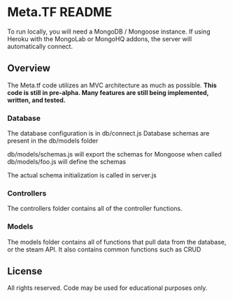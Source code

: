 # Meta.TF README

To run locally, you will need a MongoDB / Mongoose instance.
If using Heroku with the MongoLab or MongoHQ addons, the server will automatically connect.

## Overview
The Meta.tf code utilizes an MVC architecture as much as possible.
<b>This code is still in pre-alpha.  Many features are still being implemented, written, and tested.</b>

### Database
The database configuration is in db/connect.js
Database schemas are present in the db/models folder

db/models/schemas.js will export the schemas for Mongoose when called
db/models/foo.js will define the schemas

The actual schema initialization is called in server.js

### Controllers
The controllers folder contains all of the controller functions.

### Models
The models folder contains all of functions that pull data from the database, or the steam API.
It also contains common functions such as CRUD

## License
All rights reserved.  Code may be used for educational purposes only.